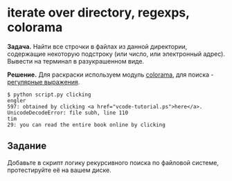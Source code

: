 iterate over directory, regexps, colorama
=========================================

**Задача.** Найти все строчки в файлах из данной директории, содержащие некоторую подстроку (или число, или электронный адрес). Вывести на терминал в разукрашенном виде.

**Решение.** Для раскраски используем модуль [colorama](https://pypi.python.org/pypi/colorama), для поиска - [регулярные выражения](http://docs.python.org/3.3/library/re.html).

    $ python script.py clicking
    engler
    597: obtained by clicking <a href="vcode-tutorial.ps">here</a>.  
    UnicodeDecodeError: file subh, line 110
    tim
    29: you can read the entire book online by clicking

Задание
-------

Добавьте в скрипт логику рекурсивного поиска по файловой системе, протестируйте её на вашем диске.
